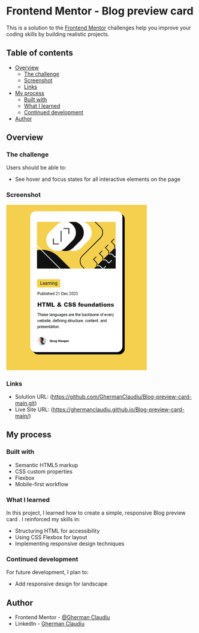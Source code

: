 # Frontend Mentor - Blog preview card

This is a solution to the [Frontend Mentor](https://www.frontendmentor.io) challenges help you improve your coding skills by building realistic projects.

## Table of contents

- [Overview](#overview)
  - [The challenge](#the-challenge)
  - [Screenshot](#screenshot)
  - [Links](#links)
- [My process](#my-process)
  - [Built with](#built-with)
  - [What I learned](#what-i-learned)
  - [Continued development](#continued-development)
- [Author](#author)

## Overview

### The challenge

Users should be able to:

- See hover and focus states for all interactive elements on the page

### Screenshot

![](/assets/Screenshot/Capture.PNG)

### Links

- Solution URL: (https://github.com/GhermanClaudiu/Blog-preview-card-main.git)
- Live Site URL: (https://ghermanclaudiu.github.io/Blog-preview-card-main/)

## My process

### Built with

- Semantic HTML5 markup
- CSS custom properties
- Flexbox
- Mobile-first workflow

### What I learned

In this project, I learned how to create a simple, responsive Blog preview card . I reinforced my skills in:

- Structuring HTML for accessibility
- Using CSS Flexbox for layout
- Implementing responsive design techniques

### Continued development

For future development, I plan to:

- Add responsive design for landscape

## Author

- Frontend Mentor - [@Gherman Claudiu ](https://www.frontendmentor.io/profile/GhermanClaudiu)
- LinkedIn - [Gherman Claudiu](https://www.linkedin.com/in/ghermanclaudiucristian)
